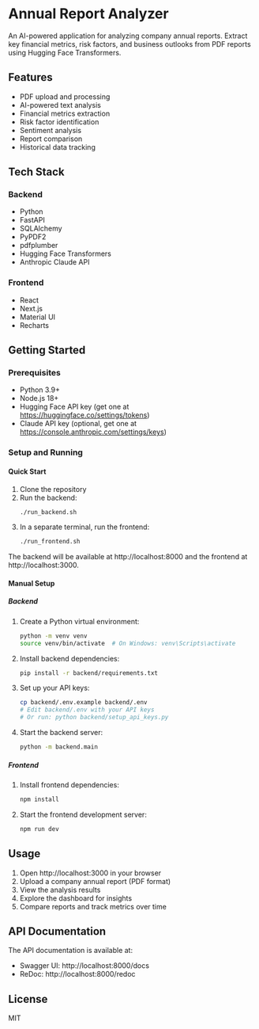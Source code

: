 # Annual Report Analyzer

An AI-powered application for analyzing company annual reports. Extract key financial metrics, risk factors, and business outlooks from PDF reports using Hugging Face Transformers.

## Features

- PDF upload and processing
- AI-powered text analysis
- Financial metrics extraction
- Risk factor identification
- Sentiment analysis
- Report comparison
- Historical data tracking

## Tech Stack

### Backend
- Python
- FastAPI
- SQLAlchemy
- PyPDF2
- pdfplumber
- Hugging Face Transformers
- Anthropic Claude API

### Frontend
- React
- Next.js
- Material UI
- Recharts

## Getting Started

### Prerequisites

- Python 3.9+
- Node.js 18+
- Hugging Face API key (get one at https://huggingface.co/settings/tokens)
- Claude API key (optional, get one at https://console.anthropic.com/settings/keys)

### Setup and Running

#### Quick Start

1. Clone the repository
2. Run the backend:
   ```bash
   ./run_backend.sh
   ```
3. In a separate terminal, run the frontend:
   ```bash
   ./run_frontend.sh
   ```

The backend will be available at http://localhost:8000 and the frontend at http://localhost:3000.

#### Manual Setup

##### Backend

1. Create a Python virtual environment:
   ```bash
   python -m venv venv
   source venv/bin/activate  # On Windows: venv\Scripts\activate
   ```

2. Install backend dependencies:
   ```bash
   pip install -r backend/requirements.txt
   ```

3. Set up your API keys:
   ```bash
   cp backend/.env.example backend/.env
   # Edit backend/.env with your API keys
   # Or run: python backend/setup_api_keys.py
   ```

4. Start the backend server:
   ```bash
   python -m backend.main
   ```

##### Frontend

1. Install frontend dependencies:
   ```bash
   npm install
   ```

2. Start the frontend development server:
   ```bash
   npm run dev
   ```

## Usage

1. Open http://localhost:3000 in your browser
2. Upload a company annual report (PDF format)
3. View the analysis results
4. Explore the dashboard for insights
5. Compare reports and track metrics over time

## API Documentation

The API documentation is available at:
- Swagger UI: http://localhost:8000/docs
- ReDoc: http://localhost:8000/redoc

## License

MIT
